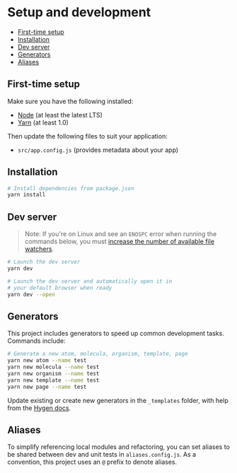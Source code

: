 # Setup and development

-   [First-time setup](#first-time-setup)
-   [Installation](#installation)
-   [Dev server](#dev-server)
-   [Generators](#generators)
-   [Aliases](#aliases)

## First-time setup

Make sure you have the following installed:

-   [Node](https://nodejs.org/en/) (at least the latest LTS)
-   [Yarn](https://yarnpkg.com/lang/en/docs/install/) (at least 1.0)

Then update the following files to suit your application:

-   `src/app.config.js` (provides metadata about your app)

## Installation

```bash
# Install dependencies from package.json
yarn install
```

## Dev server

> Note: If you're on Linux and see an `ENOSPC` error when running the commands below, you must [increase the number of available file watchers](https://stackoverflow.com/questions/22475849/node-js-error-enospc#answer-32600959).

```bash
# Launch the dev server
yarn dev

# Launch the dev server and automatically open it in
# your default browser when ready
yarn dev --open
```

## Generators

This project includes generators to speed up common development tasks. Commands include:

```bash
# Generate a new atom, molecula, organism, template, page
yarn new atom --name test
yarn new molecula --name test
yarn new organism --name test
yarn new template --name test
yarn new page --name test
```

Update existing or create new generators in the `_templates` folder, with help from the [Hygen docs](http://www.hygen.io/).

## Aliases

To simplify referencing local modules and refactoring, you can set aliases to be shared between dev and unit tests in `aliases.config.js`. As a convention, this project uses an `@` prefix to denote aliases.

